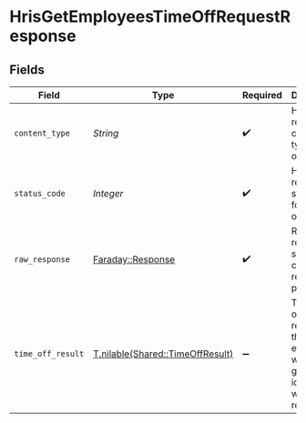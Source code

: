 # HrisGetEmployeesTimeOffRequestResponse


## Fields

| Field                                                                                  | Type                                                                                   | Required                                                                               | Description                                                                            |
| -------------------------------------------------------------------------------------- | -------------------------------------------------------------------------------------- | -------------------------------------------------------------------------------------- | -------------------------------------------------------------------------------------- |
| `content_type`                                                                         | *String*                                                                               | :heavy_check_mark:                                                                     | HTTP response content type for this operation                                          |
| `status_code`                                                                          | *Integer*                                                                              | :heavy_check_mark:                                                                     | HTTP response status code for this operation                                           |
| `raw_response`                                                                         | [Faraday::Response](https://www.rubydoc.info/gems/faraday/Faraday/Response)            | :heavy_check_mark:                                                                     | Raw HTTP response; suitable for custom response parsing                                |
| `time_off_result`                                                                      | [T.nilable(Shared::TimeOffResult)](../../models/shared/timeoffresult.md)               | :heavy_minus_sign:                                                                     | The time off request related to the employee with the given identifiers was retrieved. |